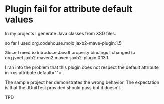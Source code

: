 # Plugin fail for attribute default values

In my projects I generate Java classes from XSD files.

so far I used org.codehouse.mojo:jaxb2-mave-plugin:1.5

Since I need to introduce Java8 property bindings I changed to org.jvnet.jaxb2.maven2:maven-jaxb2-plugin:0.13.1.

I ran into the problem that this plugin does not respect the default attribute in  <xs:attribute default=""> .

The sample project her demonstrates the wrong behavior. The expectation is that the JUnitTest provided should pass but it doesn't.

TPD
